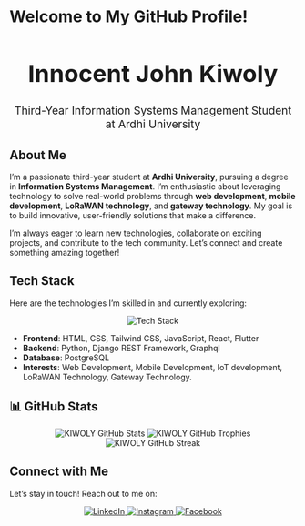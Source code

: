 # Welcome to My GitHub Profile!


<div align="center">
  <h1 style="font-size: 2.6rem; font-weight: bold;">Innocent John Kiwoly</h1>
  <p style="font-size: 1.2rem;">Third-Year Information Systems Management Student at Ardhi University</p>
</div>


##  About Me
I’m a passionate third-year student at **Ardhi University**, pursuing a degree in **Information Systems Management**. I’m enthusiastic about leveraging technology to solve real-world problems through **web development**, **mobile development**, **LoRaWAN technology**, and **gateway technology**. My goal is to build innovative, user-friendly solutions that make a difference.

I’m always eager to learn new technologies, collaborate on exciting projects, and contribute to the tech community. Let’s connect and create something amazing together!



## Tech Stack
Here are the technologies I’m skilled in and currently exploring:

<div align="center">
  <img src="https://skillicons.dev/icons?i=html,css,tailwind,js,react,python,django,postgresql,flutter,iot" alt="Tech Stack"/>
</div>

- **Frontend**: HTML, CSS, Tailwind CSS, JavaScript, React, Flutter
- **Backend**: Python, Django REST Framework, Graphql
- **Database**: PostgreSQL
- **Interests**: Web Development, Mobile Development, IoT development, LoRaWAN Technology, Gateway Technology.



## 📊 GitHub Stats
<div align="center">
  <img src="https://github-readme-stats.vercel.app/api?username=KIWOLY&show_icons=true&theme=radical&cache_seconds=60" alt="KIWOLY GitHub Stats"/>
  <img src="https://github-readme-trophy.vercel.app/?username=KIWOLY&theme=onedark" alt="KIWOLY GitHub Trophies"/>
  <img src="https://streak-stats.demolab.com?user=KIWOLY&theme=radical" alt="KIWOLY GitHub Streak"/>
</div>




## Connect with Me
Let’s stay in touch! Reach out to me on:

<div align="center">
  <a href="https://www.linkedin.com/in/innocent-kiwoly">
    <img src="https://img.shields.io/badge/LinkedIn-0077B5?style=for-the-badge&logo=linkedin&logoColor=white" alt="LinkedIn"/>
  </a>
  <a href="https://www.instagram.com/iaminnoh_john">
    <img src="https://img.shields.io/badge/Instagram-E4405F?style=for-the-badge&logo=instagram&logoColor=white" alt="Instagram"/>
  </a>
  <a href="https://www.facebook.com/innocent.kiwoly">
    <img src="https://img.shields.io/badge/Facebook-1877F2?style=for-the-badge&logo=facebook&logoColor=white" alt="Facebook"/>
  </a>
</div>

